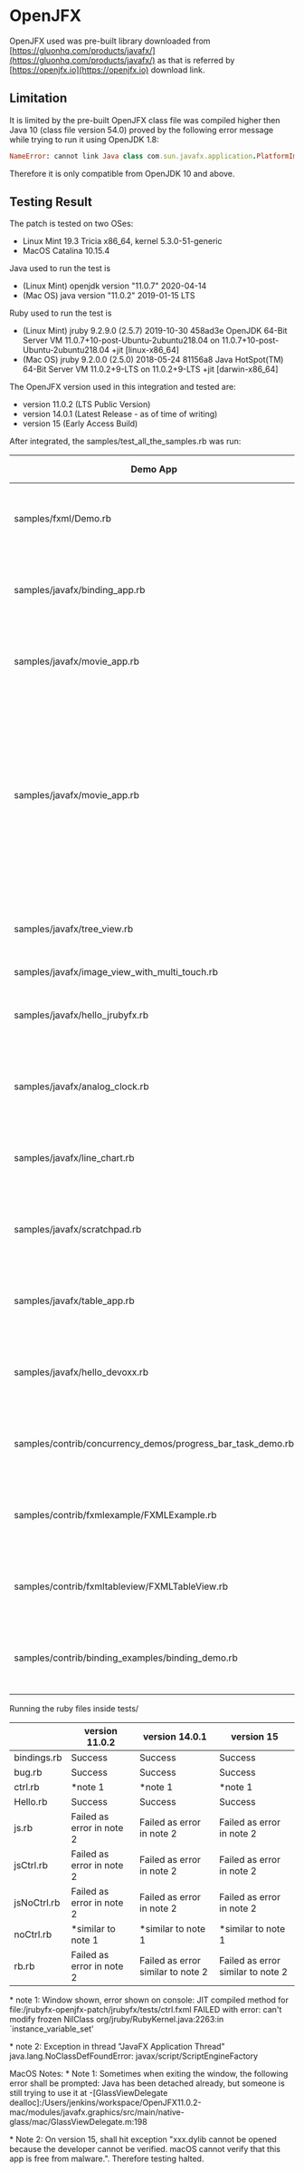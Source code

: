 

# OpenJFX

OpenJFX used was pre-built library downloaded from [https://gluonhq.com/products/javafx/](https://gluonhq.com/products/javafx/) as that is referred by [https://openjfx.io](https://openjfx.io) download link.

## Limitation

It is limited by the pre-built OpenJFX class file was compiled higher then Java 10 (class file version 54.0) proved by the following error message while trying to run it using OpenJDK 1.8:
```ruby
NameError: cannot link Java class com.sun.javafx.application.PlatformImpl com/sun/javafx/application/PlatformImpl has been compiled by a more recent version of the Java Runtime (class file version 54.0), this version of the Java Runtime only recognizes class file versions up to 52.0
```
Therefore it is only compatible from OpenJDK 10 and above.

## Testing Result

The patch is tested on two OSes:
* Linux Mint 19.3 Tricia x86\_64, kernel 5.3.0-51-generic
* MacOS Catalina 10.15.4

Java used to run the test is
* (Linux Mint) openjdk version "11.0.7" 2020-04-14 
* (Mac OS) java version "11.0.2" 2019-01-15 LTS 

Ruby used to run the test is
* (Linux Mint) jruby 9.2.9.0 (2.5.7) 2019-10-30 458ad3e OpenJDK 64-Bit Server VM 11.0.7+10-post-Ubuntu-2ubuntu218.04 on 11.0.7+10-post-Ubuntu-2ubuntu218.04 +jit [linux-x86_64]
* (Mac OS) jruby 9.2.0.0 (2.5.0) 2018-05-24 81156a8 Java HotSpot(TM) 64-Bit Server VM 11.0.2+9-LTS on 11.0.2+9-LTS +jit [darwin-x86_64]

The OpenJFX version used in this integration and tested are:
* version 11.0.2 (LTS Public Version)
* version 14.0.1 (Latest Release - as of time of writing)
* version 15 (Early Access Build)

After integrated, the samples/test\_all\_the\_samples.rb was run:

| Demo App                       | version 11.0.2 | version 14.0.1 | version 15 |
| ------------------------------- | ------------- | -------------- | ---------- |
| samples/fxml/Demo.rb           |   Success (Linux & MacOS)   |   Success  (Linux & MacOS)   |  Success  (Linux), halted on Mac (MacOS Note 2)  |
| samples/javafx/binding\_app.rb |   Success (Linux & MacOS)   |   Success  (Linux & MacOS)   |  Success  (Linux), halted on Mac (MacOS Note 2)  | 
| samples/javafx/movie\_app.rb   |  Success  (Linux & MacOS)             |   Success  (Linux & MacOS)            |  Success  (Linux), halted on Mac (MacOS Note 2)  | 
| samples/javafx/movie\_app.rb   |   No movie is shown but using Oracle Java yield the same result. Media key detected.   (Linux & MacOS)            |   No movie is shown but using Oracle Java yield the same result. Media key detected.   (Linux & MacOS)            |  No movie is shown but using Oracle Java yield the same result. Media key detected.   (Linux), halted on Mac (MacOS Note 2) | 
| samples/javafx/tree\_view.rb   |  Success   (Linux & MacOS)            |   Success     (Linux & MacOS)         |  Success   (Linux), halted on Mac (MacOS Note 2)  | 
| samples/javafx/image\_view\_with\_multi\_touch.rb  |   Success            |   Success             |  Success   | 
| samples/javafx/hello\_jrubyfx.rb  |  Success (Linux & MacOS)            |   Success    (Linux & MacOS)          |  Success  (Linux), halted on Mac (MacOS Note 2)  | 
| samples/javafx/analog\_clock.rb  |  Success (Linux & MacOS)           |  Success  (Linux & MacOS)              |  Success (Linux), halted on Mac (MacOS Note 2)  | 
| samples/javafx/line\_chart.rb  |  Success (Linux & MacOS)             |  Success (Linux & MacOS)              |  Success (Linux), halted on Mac (MacOS Note 2)   | 
| samples/javafx/scratchpad.rb   |  Success (Linux & MacOS)            | Success (Linux & MacOS)               |  Success (Linux), halted on Mac (MacOS Note 2)   | 
| samples/javafx/table\_app.rb   |  Success (Linux & MacOS)            |  Success (Linux & MacOS)              |  Succes (Linux), halted on Mac (MacOS Note 2) | 
| samples/javafx/hello\_devoxx.rb  | Success (Linux & MacOS)             |  Success (Linux & MacOS)              |  Success (Linux), halted on Mac (MacOS Note 2)  | 
| samples/contrib/concurrency\_demos/progress\_bar\_task\_demo.rb  |  Success (Linux & MacOS)             |    Success (Linux & MacOS)            |   Success (Linux), halted on Mac (MacOS Note 2)  | 
| samples/contrib/fxmlexample/FXMLExample.rb  | Success (Linux & MacOS)    |    Success (Linux & MacOS)   |   Success (Linux), halted on Mac (MacOS Note 2) | 
| samples/contrib/fxmltableview/FXMLTableView.rb  |    Success (Linux & MacOS)    |    Success  (Linux & MacOS)          |  Success (Linux), halted on Mac (MacOS Note 2)  | 
| samples/contrib/binding\_examples/binding\_demo.rb  |  Success (Linux & MacOS)  |    Success (Linux & MacOS)           |  Success (Linux), halted on Mac (MacOS Note 2)  | 


Running the ruby files inside tests/

|                   | version 11.0.2 | version 14.0.1 | version 15 |
| ----------------- | -------------- | -------------- | ---------- |
| bindings.rb       |   Success             |    Success            |  Success   |
| bug.rb            |   Success             |   Success             |  Success   |
| ctrl.rb           |   \*note 1             |   \*note 1              |  \*note 1   |
| Hello.rb          |   Success             |   Success             |  Success   |
| js.rb             |   Failed as error in note 2  |  Failed as error in note 2   |  Failed as error in note 2   |
| jsCtrl.rb         |   Failed as error in note 2  |   Failed as error in note 2  |  Failed as error in note 2   |
| jsNoCtrl.rb       |   Failed as error in note 2  |  Failed as error in note 2   |  Failed as error in note 2   |
| noCtrl.rb         |   \*similar to note 1        |    \*similar to note 1       |  \*similar to note 1   |
| rb.rb             |   Failed as error in note 2  |   Failed as error similar to note 2   |  Failed as error similar to note 2   |


\* note 1: Window shown, error shown on console:
  JIT compiled method for file:/jrubyfx-openjfx-patch/jrubyfx/tests/ctrl.fxml FAILED with error:
  can't modify frozen NilClass
  org/jruby/RubyKernel.java:2263:in `instance_variable_set'

\* note 2: Exception in thread "JavaFX Application Thread" java.lang.NoClassDefFoundError: javax/script/ScriptEngineFactory


MacOS Notes:
\* Note 1: Sometimes when exiting the window, the following error shall be prompted:
  Java has been detached already, but someone is still trying to use it at -[GlassViewDelegate dealloc]:/Users/jenkins/workspace/OpenJFX11.0.2-mac/modules/javafx.graphics/src/main/native-glass/mac/GlassViewDelegate.m:198

\* Note 2: On version 15, shall hit exception "xxx.dylib cannot be opened because the developer cannot be verified. macOS cannot verify that this app is free from malware.". Therefore testing halted.
